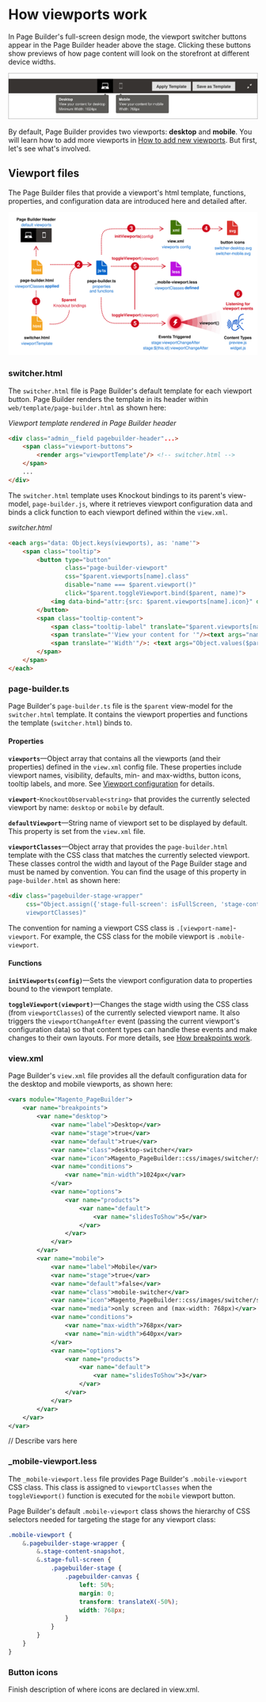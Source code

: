 # How viewports work

In Page Builder's full-screen design mode, the viewport switcher buttons appear in the Page Builder header above the stage. Clicking these buttons show previews of how page content will look on the storefront at different device widths.

![Viewports overview](../images/pagebuilder-viewport-ui.svg)

By default, Page Builder provides two viewports: **desktop** and **mobile**. You will learn how to add more viewports in [How to add new viewports](how-to-add-new-viewports.md). But first, let's see what's involved.

## Viewport files

The Page Builder files that provide a viewport's html template, functions, properties, and configuration data are introduced here and detailed after.

![Viewports overview](../images/pagebuilder-viewports-overview.svg)

### switcher.html

The `switcher.html` file is Page Builder's default template for each viewport button. Page Builder renders the template in its header within `web/template/page-builder.html` as shown here:

_Viewport template rendered in Page Builder header_

```html
<div class="admin__field pagebuilder-header"...>
    <span class="viewport-buttons">
        <render args="viewportTemplate"/> <!-- switcher.html -->
    </span>
    ...
</div>
```

The `switcher.html` template uses Knockout bindings to its parent's view-model, `page-builder.js`, where it retrieves viewport configuration data and binds a click function to each viewport defined within the `view.xml`.

_switcher.html_

```html
<each args="data: Object.keys(viewports), as: 'name'">
    <span class="tooltip">
        <button type="button"
                class="page-builder-viewport"
                css="$parent.viewports[name].class"
                disable="name === $parent.viewport()"
                click="$parent.toggleViewport.bind($parent, name)">
            <img data-bind="attr:{src: $parent.viewports[name].icon}" draggable="false" aria-hidden="true"/>
        </button>
        <span class="tooltip-content">
            <span class="tooltip-label" translate="$parent.viewports[name].label"/><br/>
            <span translate="'View your content for '"/><text args="name"/><br/>
            <span translate="'Width'"/>: <text args="Object.values($parent.viewports[name].conditions)[0]"/>
        </span>
    </span>
</each>
```

### page-builder.ts

Page Builder's `page-builder.ts` file is the `$parent` view-model for the `switcher.html` template. It contains the viewport properties and functions the template (`switcher.html`) binds to.

#### Properties

**`viewports`**—Object array that contains all the viewports (and their properties) defined in the `view.xml` config file. These properties include viewport names, visibility, defaults, min- and max-widths, button icons, tooltip labels, and more. See [Viewport configuration](#viewport-configuration) for details.

**`viewport`**-`KnockoutObservable<string>` that provides the currently selected viewport by name: `desktop` or `mobile` by default.

**`defaultViewport`**—String name of viewport set to be displayed by default. This property is set from the `view.xml` file.

**`viewportClasses`**—Object array that provides the `page-builder.html` template with the CSS class that matches the currently selected viewport. These classes control the width and layout of the Page Builder stage and must be named by convention. You can find the usage of this property in `page-builder.html` as shown here:

```html
<div class="pagebuilder-stage-wrapper"
     css="Object.assign({'stage-full-screen': isFullScreen, 'stage-content-snapshot': isSnapshot},
     viewportClasses)"
```

The convention for naming a viewport CSS class is `.[viewport-name]`-`viewport`. For example, the CSS class for the mobile viewport is `.mobile-viewport`.

#### Functions

**`initViewports(config)`**—Sets the viewport configuration data to properties bound to the viewport template.

**`toggleViewport(viewport)`**—Changes the stage width using the CSS class (from `viewportClasses`) of the currently selected viewport name. It also triggers the `viewportChangeAfter` event (passing the current viewport's configuration data) so that content types can handle these events and make changes to their own layouts. For more details, see [How breakpoints work](how-breakpoints-work.md).

### view.xml

Page Builder's `view.xml` file provides all the default configuration data for the desktop and mobile viewports, as shown here:

```xml
<vars module="Magento_PageBuilder">
    <var name="breakpoints">
        <var name="desktop">
            <var name="label">Desktop</var>
            <var name="stage">true</var>
            <var name="default">true</var>
            <var name="class">desktop-switcher</var>
            <var name="icon">Magento_PageBuilder::css/images/switcher/switcher-desktop.svg</var>
            <var name="conditions">
                <var name="min-width">1024px</var>
            </var>
            <var name="options">
                <var name="products">
                    <var name="default">
                        <var name="slidesToShow">5</var>
                    </var>
                </var>
            </var>
        </var>
        <var name="mobile">
            <var name="label">Mobile</var>
            <var name="stage">true</var>
            <var name="default">false</var>
            <var name="class">mobile-switcher</var>
            <var name="icon">Magento_PageBuilder::css/images/switcher/switcher-mobile.svg</var>
            <var name="media">only screen and (max-width: 768px)</var>
            <var name="conditions">
                <var name="max-width">768px</var>
                <var name="min-width">640px</var>
            </var>
            <var name="options">
                <var name="products">
                    <var name="default">
                        <var name="slidesToShow">3</var>
                    </var>
                </var>
            </var>
        </var>
    </var>
</var>
```

// Describe vars here

### _mobile-viewport.less

The `_mobile-viewport.less` file provides Page Builder's `.mobile-viewport` CSS class. This class is assigned to `viewportClasses` when the `toggleViewport()` function is executed for the `mobile` viewport button.

Page Builder's default `.mobile-viewport` class shows the hierarchy of CSS selectors needed for targeting the stage for any viewport class:

```scss
.mobile-viewport {
    &.pagebuilder-stage-wrapper {
        &.stage-content-snapshot,
        &.stage-full-screen {
            .pagebuilder-stage {
                .pagebuilder-canvas {
                    left: 50%;
                    margin: 0;
                    transform: translateX(-50%);
                    width: 768px;
                }
            }
        }
    }
}
```

### Button icons

Finish description of where icons are declared in view.xml.

